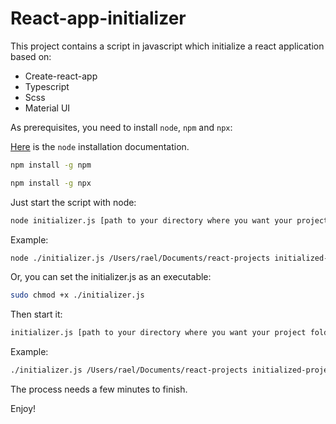 # React-app-initializer

This project contains a script in javascript which initialize a react application based on:

- Create-react-app
- Typescript
- Scss
- Material UI

As prerequisites, you need to install `node`, `npm` and `npx`:

[Here](https://nodejs.org/en/download/) is the `node` installation documentation.

```bash
npm install -g npm
```

```bash
npm install -g npx
```

Just start the script with node:

```bash
node initializer.js [path to your directory where you want your project folder] [your project name (uppercases are not allowed)]
```

Example:

```bash
node ./initializer.js /Users/rael/Documents/react-projects initialized-project
```

Or, you can set the initializer.js as an executable:

```bash
sudo chmod +x ./initializer.js
```

Then start it:

```bash
initializer.js [path to your directory where you want your project folder] [your project name (uppercases are not allowed)]
```

Example:

```bash
./initializer.js /Users/rael/Documents/react-projects initialized-project
```

The process needs a few minutes to finish.

Enjoy!
